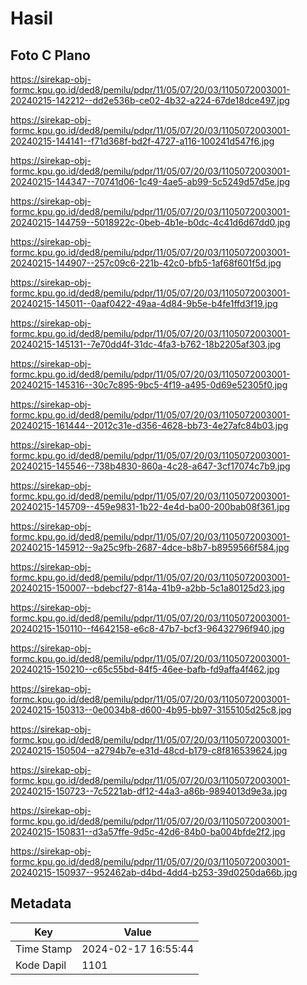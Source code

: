 # Hasil

## Foto C Plano

https://sirekap-obj-formc.kpu.go.id/ded8/pemilu/pdpr/11/05/07/20/03/1105072003001-20240215-142212--dd2e536b-ce02-4b32-a224-67de18dce497.jpg

https://sirekap-obj-formc.kpu.go.id/ded8/pemilu/pdpr/11/05/07/20/03/1105072003001-20240215-144141--f71d368f-bd2f-4727-a116-100241d547f6.jpg

https://sirekap-obj-formc.kpu.go.id/ded8/pemilu/pdpr/11/05/07/20/03/1105072003001-20240215-144347--70741d06-1c49-4ae5-ab99-5c5249d57d5e.jpg

https://sirekap-obj-formc.kpu.go.id/ded8/pemilu/pdpr/11/05/07/20/03/1105072003001-20240215-144759--5018922c-0beb-4b1e-b0dc-4c41d6d67dd0.jpg

https://sirekap-obj-formc.kpu.go.id/ded8/pemilu/pdpr/11/05/07/20/03/1105072003001-20240215-144907--257c09c6-221b-42c0-bfb5-1af68f601f5d.jpg

https://sirekap-obj-formc.kpu.go.id/ded8/pemilu/pdpr/11/05/07/20/03/1105072003001-20240215-145011--0aaf0422-49aa-4d84-9b5e-b4fe1ffd3f19.jpg

https://sirekap-obj-formc.kpu.go.id/ded8/pemilu/pdpr/11/05/07/20/03/1105072003001-20240215-145131--7e70dd4f-31dc-4fa3-b762-18b2205af303.jpg

https://sirekap-obj-formc.kpu.go.id/ded8/pemilu/pdpr/11/05/07/20/03/1105072003001-20240215-145316--30c7c895-9bc5-4f19-a495-0d69e52305f0.jpg

https://sirekap-obj-formc.kpu.go.id/ded8/pemilu/pdpr/11/05/07/20/03/1105072003001-20240215-161444--2012c31e-d356-4628-bb73-4e27afc84b03.jpg

https://sirekap-obj-formc.kpu.go.id/ded8/pemilu/pdpr/11/05/07/20/03/1105072003001-20240215-145546--738b4830-860a-4c28-a647-3cf17074c7b9.jpg

https://sirekap-obj-formc.kpu.go.id/ded8/pemilu/pdpr/11/05/07/20/03/1105072003001-20240215-145709--459e9831-1b22-4e4d-ba00-200bab08f361.jpg

https://sirekap-obj-formc.kpu.go.id/ded8/pemilu/pdpr/11/05/07/20/03/1105072003001-20240215-145912--9a25c9fb-2687-4dce-b8b7-b8959566f584.jpg

https://sirekap-obj-formc.kpu.go.id/ded8/pemilu/pdpr/11/05/07/20/03/1105072003001-20240215-150007--bdebcf27-814a-41b9-a2bb-5c1a80125d23.jpg

https://sirekap-obj-formc.kpu.go.id/ded8/pemilu/pdpr/11/05/07/20/03/1105072003001-20240215-150110--f4642158-e6c8-47b7-bcf3-96432796f940.jpg

https://sirekap-obj-formc.kpu.go.id/ded8/pemilu/pdpr/11/05/07/20/03/1105072003001-20240215-150210--c65c55bd-84f5-46ee-bafb-fd9affa4f462.jpg

https://sirekap-obj-formc.kpu.go.id/ded8/pemilu/pdpr/11/05/07/20/03/1105072003001-20240215-150313--0e0034b8-d600-4b95-bb97-3155105d25c8.jpg

https://sirekap-obj-formc.kpu.go.id/ded8/pemilu/pdpr/11/05/07/20/03/1105072003001-20240215-150504--a2794b7e-e31d-48cd-b179-c8f816539624.jpg

https://sirekap-obj-formc.kpu.go.id/ded8/pemilu/pdpr/11/05/07/20/03/1105072003001-20240215-150723--7c5221ab-df12-44a3-a86b-9894013d9e3a.jpg

https://sirekap-obj-formc.kpu.go.id/ded8/pemilu/pdpr/11/05/07/20/03/1105072003001-20240215-150831--d3a57ffe-9d5c-42d6-84b0-ba004bfde2f2.jpg

https://sirekap-obj-formc.kpu.go.id/ded8/pemilu/pdpr/11/05/07/20/03/1105072003001-20240215-150937--952462ab-d4bd-4dd4-b253-39d0250da66b.jpg


## Metadata

| Key        | Value               |
| ---------- | ------------------- |
| Time Stamp | 2024-02-17 16:55:44 |
| Kode Dapil | 1101                |



